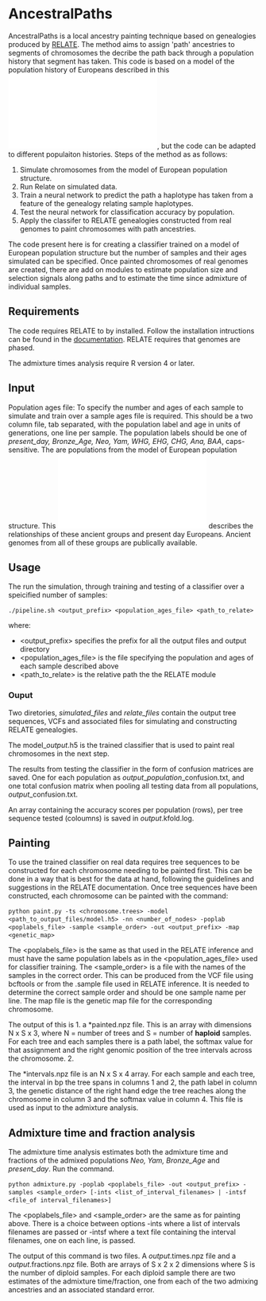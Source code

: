 # AncestralPaths

AncestralPaths is a local ancestry painting technique based on genealogies produced by [RELATE](https://myersgroup.github.io/relate/). The method aims to assign 'path' ancestries to segments of chromosomes the decribe the path back through a population history that segment has taken. This code is based on a model of the population history of Europeans described in this ![figure](Model_schematic.pdf), but the code can be adapted to different populaiton histories. Steps of the method as as follows:

1. Simulate chromosomes from the model of European population structure.
2. Run Relate on simulated data.
3. Train a neural network to predict the path a haplotype has taken from a feature of the genealogy relating sample haplotypes.
4. Test the neural network for classification accuracy by population.
5. Apply the classifer to RELATE genealogies constructed from real genomes to paint chromosomes with path ancestries. 

The code present here is for creating a classifier trained on a model of European population structure but the number of samples and their ages simulated can be specified. Once painted chromosomes of real genomes are created, there are add on modules to estimate population size and selection signals along paths and to estimate the time since admixture of individual samples. 

## Requirements

The code requires RELATE to by installed. Follow the installation intructions can be found in the [documentation](https://myersgroup.github.io/relate/). RELATE requires that genomes are phased.

The admixture times analysis require R version 4 or later.  

## Input

Population ages file: To specify the number and ages of each sample to simulate and train over a sample ages file is required. This should be a two column file, tab separated, with the population label and age in units of generations, one line per sample. The population labels should be one of *present_day, Bronze_Age, Neo, Yam, WHG, EHG, CHG, Ana, BAA*, caps-sensitive. The are populations from the model of European population structure. This ![figure](Model_schematic.pdf) describes the relationships of these ancient groups and present day Europeans. Ancient genomes from all of these groups are publically available.

## Usage

The run the simulation, through training and testing of a classifier over a speicified number of samples:

```
./pipeline.sh <output_prefix> <population_ages_file> <path_to_relate>
```
where:

- <output_prefix> specifies the prefix for all the output files and output directory
- <population_ages_file> is the file specifying the population and ages of each sample described above
- <path_to_relate> is the relative path the the RELATE module

### Ouput 

Two diretories, *simulated_files* and *relate_files* contain the output tree sequences, VCFs and associated files for simulating and constructing RELATE genealogies. 

The model_*output*.h5 is the trained classifier that is used to paint real chromosomes in the next step. 

The results from testing the classifier in the form of confusion matrices are saved. One for each population as *output*_*population*_confusion.txt, and one total confusion matrix when pooling all testing data from all populations, *output*_confusion.txt.

An array containing the accuracy scores per population (rows), per tree sequence tested (coloumns) is saved in *output*.kfold.log. 

## Painting

To use the trained classifier on real data requires tree sequences to be constructed for each chromosome needing to be painted first. This can be done in a way that is best for the data at hand, following the guidelines and suggestions in the RELATE documentation. Once tree sequences have been constructed, each chromosome can be painted with the command: 

```
python paint.py -ts <chromosome.trees> -model <path_to_output_files/model.h5> -nn <number_of_nodes> -poplab <poplabels_file> -sample <sample_order> -out <output_prefix> -map <genetic_map> 
```

The <poplabels_file> is the same as that used in the RELATE inference and must have the same population labels as in the <population_ages_file> used for classifier training. The <sample_order> is a file with the names of the samples in the correct order. This can be produced from the VCF file using bcftools or from the .sample file used in RELATE inference. It is needed to determine the correct sample order and should be one sample name per line. The map file is the genetic map file for the corresponding chromosome.  

The output of this is 1. a *painted.npz file. This is an array with dimensions N x S x 3, where N = number of trees and S = number of **haploid** samples. For each tree and each samples there is a path label, the softmax value for that assignment and the right genomic position of the tree intervals across the chromosome. 2. 

The *intervals.npz file is an N x S x 4 array. For each sample and each tree, the interval in bp the tree spans in columns 1 and 2, the path label in column 3, the genetic distance of the right hand edge the tree reaches along the chromosome in column 3 and the softmax value in column 4. This file is used as input to the admixture analysis.  

## Admixture time and fraction analysis

The admixture time analysis estimates both the admixture time and fractions of the admixed populations *Neo, Yam, Bronze_Age* and *present_day*. Run the command. 

```
python admixture.py -poplab <poplabels_file> -out <output_prefix> -samples <sample_order> [-ints <list_of_interval_filenames> | -intsf <file_of interval_filenames>]
```

The <poplabels_file> and <sample_order> are the same as for painting above. There is a choice between options -ints where a list of intervals filenames are passed or -intsf where a text file containing the interval filenames, one on each line, is passed. 

The output of this command is two files. A *output*.times.npz file and a *output*.fractions.npz file. Both are arrays of S x 2 x 2 dimensions where S is the number of diploid samples. For each diploid sample there are two estimates of the admixture time/fraction, one from each of the two admixing ancestries and an associated standard error.    
 

